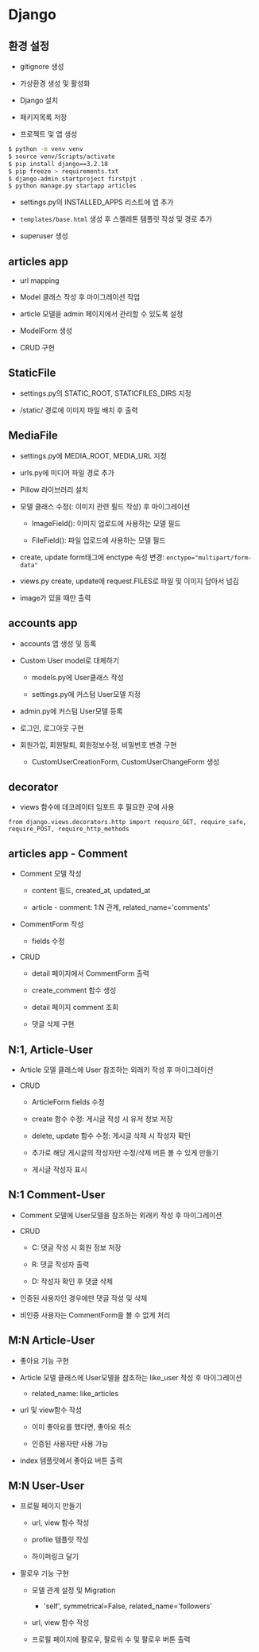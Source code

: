 # Django

## 환경 설정

- gitignore 생성

- 가상환경 생성 및 활성화

- Django 설치

- 패키지목록 저장

- 프로젝트 및 앱 생성

```bash
$ python -m venv venv
$ source venv/Scripts/activate
$ pip install django==3.2.18
$ pip freeze > requirements.txt
$ django-admin startproject firstpjt .
$ python manage.py startapp articles
```

- settings.py의 INSTALLED_APPS 리스트에 앱 추가

- `templates/base.html` 생성 후 스켈레톤 템플릿 작성 및 경로 추가

- superuser 생성

## articles app

- url mapping

- Model 클래스 작성 후 마이그레이션 작업

- article 모델을 admin 페이지에서 관리할 수 있도록 설정

- ModelForm 생성

- CRUD 구현

## StaticFile

- settings.py의 STATIC_ROOT, STATICFILES_DIRS 지정

- /static/ 경로에 이미지 파일 배치 후 출력

## MediaFile

- settings.py에 MEDIA_ROOT, MEDIA_URL 지정

- urls.py에 미디어 파일 경로 추가

- Pillow 라이브러리 설치

- 모델 클래스 수정(: 이미지 관련 필드 작성) 후 마이그레이션

  - ImageField(): 이미지 업로드에 사용하는 모델 필드

  - FileField(): 파일 업로드에 사용하는 모델 필드

- create, update form태그에 enctype 속성 변경: `enctype="multipart/form-data"`

- views.py create, update에 request.FILES로 파일 및 이미지 담아서 넘김

- image가 있을 때만 출력

## accounts app

- accounts 앱 생성 및 등록

- Custom User model로 대체하기

  - models.py에 User클래스 작성

  - settings.py에 커스텀 User모델 지정

- admin.py에 커스텀 User모델 등록

- 로그인, 로그아웃 구현

- 회원가입, 회원탈퇴, 회원정보수정, 비밀번호 변경 구현

  - CustomUserCreationForm, CustomUserChangeForm 생성

## decorator

- views 함수에 데코레이터 임포트 후 필요한 곳에 사용

`from django.views.decorators.http import require_GET, require_safe, require_POST, require_http_methods`

## articles app - Comment

- Comment 모델 작성

  - content 필드, created_at, updated_at

  - article - comment: 1:N 관계, related_name='comments'

- CommentForm 작성

  - fields 수정

- CRUD

  - detail 페이지에서 CommentForm 출력

  - create_comment 함수 생성

  - detail 페이지 comment 조회

  - 댓글 삭제 구현

## N:1, Article-User

- Article 모델 클래스에 User 참조하는 외래키 작성 후 마이그레이션

- CRUD

  - ArticleForm fields 수정

  - create 함수 수정: 게시글 작성 시 유저 정보 저장

  - delete, update 함수 수정: 게시글 삭제 시 작성자 확인

  - 추가로 해당 게시글의 작성자만 수정/삭제 버튼 볼 수 있게 만들기

  - 게시글 작성자 표시

## N:1 Comment-User

- Comment 모델에 User모델을 참조하는 외래키 작성 후 마이그레이션

- CRUD

  - C: 댓글 작성 시 회원 정보 저장

  - R: 댓글 작성자 출력

  - D: 작성자 확인 후 댓글 삭제

- 인증된 사용자인 경우에만 댓글 작성 및 삭제

- 비인증 사용자는 CommentForm을 볼 수 없게 처리

## M:N Article-User

- 좋아요 기능 구현

- Article 모델 클래스에 User모델을 참조하는 like_user 작성 후 마이그레이션

  - related_name: like_articles

- url 및 view함수 작성

  - 이미 좋아요를 했다면, 좋아요 취소

  - 인증된 사용자만 사용 가능

- index 템플릿에서 좋아요 버튼 출력

## M:N User-User

- 프로필 페이지 만들기

  - url, view 함수 작성

  - profile 템플릿 작성

  - 하이퍼링크 달기

- 팔로우 기능 구현

  - 모델 관계 설정 및 Migration

    - 'self', symmetrical=False, related_name='followers'

  - url, view 함수 작성

  - 프로필 페이지에 팔로우, 팔로워 수 및 팔로우 버튼 출력